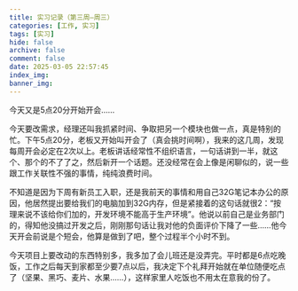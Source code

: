 ```yaml
---
title: 实习记录（第三周—周三）
categories: [工作, 实习]
tags: [实习]
hide: false
archive: false
comment: false
date: 2025-03-05 22:57:45
index_img:
banner_img:
---
```


今天又是5点20分开始开会……

<!-- more -->

今天要改需求，经理还叫我抓紧时间、争取把另一个模块也做一点，真是特别的忙。下午5点20分，老板又开始叫开会了（真会挑时间啊），我来的这几周，发现每周开会必定在2次以上。老板讲话经常性不组织语言，一句话讲到一半，就这个、那个的不了了之，然后新开一个话题。还没经常在会上像是闲聊似的，说一些跟工作关联性不强的事情，纯纯浪费时间。

不知道是因为下周有新员工入职，还是我前天的事情和用自己32G笔记本办公的原因，他居然提出要给我们的电脑加到32G内存，但是紧接着的这句话就很2：“按理来说不该给你们加的，开发环境不能高于生产环境”。他说以前自己是业务部门的，得知他没搞过开发之后，刚刚那句话让我对他的负面评价下降了一些……他今天开会前说是个短会，他算是做到了吧，整个过程半个小时不到。

今天项目上要改动的东西特别多，我多加了会儿班还是没弄完。平时都是6点吃晚饭，工作之后每天到家都至少要7点以后，我决定下个礼拜开始就在单位随便吃点了（坚果、黑巧、麦片、水果……），这样家里人吃饭也不用太在意我的份了。
